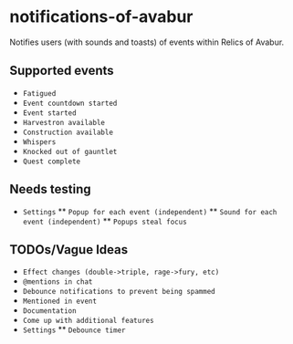 # notifications-of-avabur
Notifies users (with sounds and toasts) of events within Relics of Avabur.

## Supported events
* `Fatigued`
* `Event countdown started`
* `Event started`
* `Harvestron available`
* `Construction available`
* `Whispers`
* `Knocked out of gauntlet`
* `Quest complete`

## Needs testing
* `Settings`
** `Popup for each event (independent)`
** `Sound for each event (independent)`
** `Popups steal focus`


## TODOs/Vague Ideas
* `Effect changes (double->triple, rage->fury, etc)`
* `@mentions in chat`
* `Debounce notifications to prevent being spammed`
* `Mentioned in event`
* `Documentation`
* `Come up with additional features`
* `Settings`
** `Debounce timer`